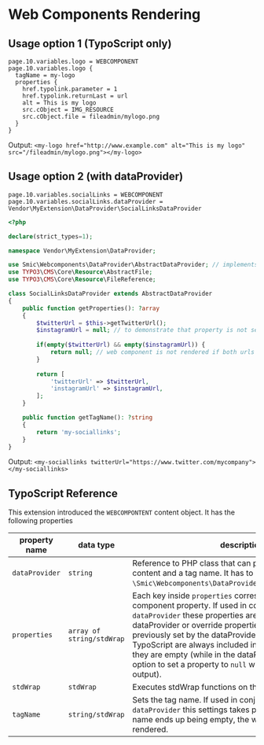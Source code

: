 # Web Components Rendering

## Usage option 1 (TypoScript only)

```typoscript
page.10.variables.logo = WEBCOMPONENT
page.10.variables.logo {
  tagName = my-logo
  properties {
    href.typolink.parameter = 1
    href.typolink.returnLast = url
    alt = This is my logo
    src.cObject = IMG_RESOURCE
    src.cObject.file = fileadmin/mylogo.png
  }
}
```

Output: `<my-logo href="http://www.example.com" alt="This is my logo" src="/fileadmin/mylogo.png"></my-logo>`

## Usage option 2 (with dataProvider)

```typoscript
page.10.variables.socialLinks = WEBCOMPONENT
page.10.variables.socialLinks.dataProvider = Vendor\MyExtension\DataProvider\SocialLinksDataProvider
```

```php
<?php

declare(strict_types=1);

namespace Vendor\MyExtension\DataProvider;

use Smic\Webcomponents\DataProvider\AbstractDataProvider; // implements Smic\Webcomponents\DataProvider\DataProviderInterface
use TYPO3\CMS\Core\Resource\AbstractFile;
use TYPO3\CMS\Core\Resource\FileReference;

class SocialLinksDataProvider extends AbstractDataProvider
{
    public function getProperties(): ?array
    {
        $twitterUrl = $this->getTwitterUrl();
        $instagramUrl = null; // to demonstrate that property is not set
        
        if(empty($twitterUrl) && empty($instagramUrl)) {
            return null; // web component is not rendered if both urls are not available
        }
        
        return [
            'twitterUrl' => $twitterUrl,
            'instagramUrl' => $instagramUrl,
        ];
    }

    public function getTagName(): ?string
    {
        return 'my-sociallinks';
    }
}
```

Output: `<my-sociallinks twitterUrl="https://www.twitter.com/mycompany"></my-sociallinks>`

## TypoScript Reference

This extension introduced the `WEBCOMPONTENT` content object. It has the following properties

| property name  | data type                 | description                                                                                                                                                                                                                                                                                                                                                                                                                                                     |
|----------------|---------------------------|-----------------------------------------------------------------------------------------------------------------------------------------------------------------------------------------------------------------------------------------------------------------------------------------------------------------------------------------------------------------------------------------------------------------------------------------------------------------|
| `dataProvider` | `string`                  | Reference to PHP class that can provide properties, tag content and a tag name. It has to implement `\Smic\Webcomponents\DataProvider\DataProviderInterface`.                                                                                                                                                                                                                                                                                                   |
| `properties`   | `array of string/stdWrap` | Each key inside `properties` corresponds to a web component property. If used in conjunction with a `dataProvider` these properties are added to the ones of the dataProvider or override properties that had been previously set by the dataProvider. Properties set via TypoScript are always included in the output, also then they are empty (while in the dataProvider you have the option to set a property to `null` which excludes it from the output). | 
| `stdWrap`      | `stdWrap`                 | Executes stdWrap functions on the rendered tag.                                                                                                                                                                                                                                                                                                                                                                                                                 |
| `tagName`      | `string/stdWrap`          | Sets the tag name. If used in conjunction with a `dataProvider` this settings takes precedence. If the tag name ends up being empty, the web component is not rendered.                                                                                                                                                                                                                                                                                         |

